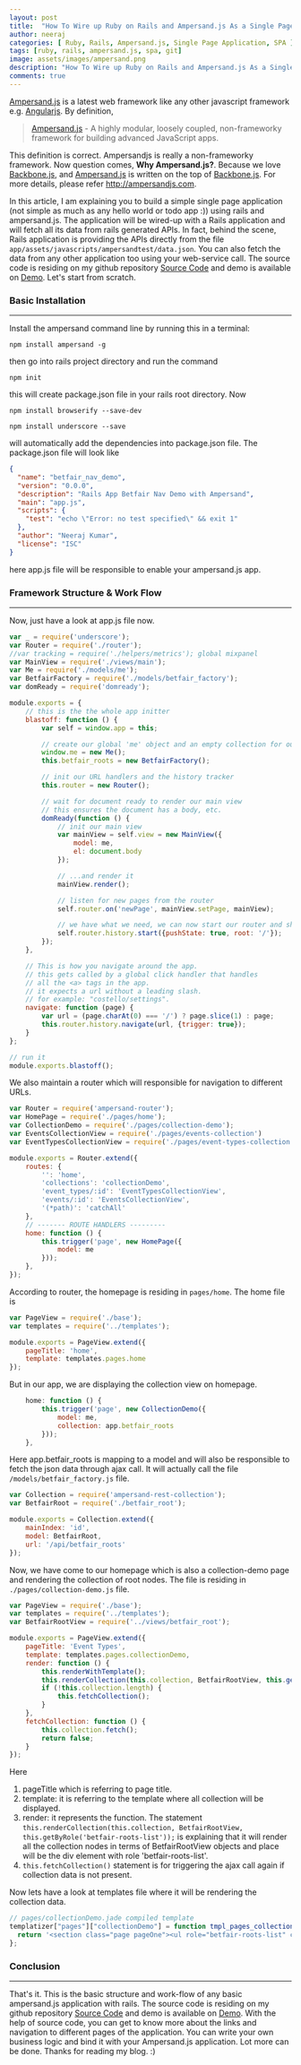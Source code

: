 ```yaml
---
layout: post
title:  "How To Wire up Ruby on Rails and Ampersand.js As a Single Page Application"
author: neeraj
categories: [ Ruby, Rails, Ampersand.js, Single Page Application, SPA ]
tags: [ruby, rails, ampersand.js, spa, git]
image: assets/images/ampersand.png
description: "How To Wire up Ruby on Rails and Ampersand.js As a Single Page Application"
comments: true
---
```


[Ampersand.js](http://ampersandjs.com) is a latest web framework like any other javascript framework e.g. [Angularjs](https://angularjs.org/). By definition, 
> [Ampersand.js](http://ampersandjs.com) - A highly modular, loosely coupled, non-frameworky framework for building advanced JavaScript apps.  

This definition is correct. Ampersandjs is really a non-frameworky framework. Now question comes, <b>Why Ampersand.js?</b>. Because we love [Backbone.js](http://backbonejs.org/), and [Ampersand.js](http://ampersandjs.com) is written on the top of [Backbone.js](http://backbonejs.org/). For more details, please refer http://ampersandjs.com.  

In this article, I am explaining you to build a simple single page application (not simple as much as any hello world or todo app :)) using rails and ampersand.js. The application will be wired-up with a Rails application and will fetch all its data from rails generated APIs. In fact, behind the scene, Rails application is providing the APIs directly from the file ```app/assets/javascripts/ampersandtest/data.json```. You can also fetch the data from any other application too using your web-service call. The source code is residing on my github repository [Source Code](https://github.com/neerajkumar/betfair_nav_demo) and demo is available on [Demo](http://rails-angular-ampersand.herokuapp.com/ampersand_clients). Let's start from scratch. 

### Basic Installation
---
Install the ampersand command line by running this in a terminal:

```shell
npm install ampersand -g
```

then go into rails project directory and run the command

```shell
npm init 
```

this will create package.json file in your rails root directory. Now

```shell
npm install browserify --save-dev

npm install underscore --save 
```

will automatically add the dependencies into package.json file. The package.json file will look like

```json
{
  "name": "betfair_nav_demo",
  "version": "0.0.0",
  "description": "Rails App Betfair Nav Demo with Ampersand",
  "main": "app.js",
  "scripts": {
    "test": "echo \"Error: no test specified\" && exit 1"
  },
  "author": "Neeraj Kumar",
  "license": "ISC"
}
```
here app.js file will be responsible to enable your ampersand.js app.

### Framework Structure & Work Flow
---
Now, just have a look at app.js file now.
```javascript
var _ = require('underscore');
var Router = require('./router');
//var tracking = require('./helpers/metrics'); global mixpanel
var MainView = require('./views/main');
var Me = require('./models/me');
var BetfairFactory = require('./models/betfair_factory');
var domReady = require('domready');

module.exports = {
    // this is the the whole app initter
    blastoff: function () {
        var self = window.app = this;

        // create our global 'me' object and an empty collection for our betfair_factory models.
        window.me = new Me();
        this.betfair_roots = new BetfairFactory();

        // init our URL handlers and the history tracker
        this.router = new Router();

        // wait for document ready to render our main view
        // this ensures the document has a body, etc.
        domReady(function () {
            // init our main view
            var mainView = self.view = new MainView({
                model: me,
                el: document.body
            });

            // ...and render it
            mainView.render();

            // listen for new pages from the router
            self.router.on('newPage', mainView.setPage, mainView);

            // we have what we need, we can now start our router and show the appropriate page
            self.router.history.start({pushState: true, root: '/'});
        });
    },

    // This is how you navigate around the app.
    // this gets called by a global click handler that handles
    // all the <a> tags in the app.
    // it expects a url without a leading slash.
    // for example: "costello/settings".
    navigate: function (page) {
        var url = (page.charAt(0) === '/') ? page.slice(1) : page;
        this.router.history.navigate(url, {trigger: true});
    }
};

// run it
module.exports.blastoff();
```
We also maintain a router which will responsible for navigation to different URLs.
```javascript
var Router = require('ampersand-router');
var HomePage = require('./pages/home');
var CollectionDemo = require('./pages/collection-demo');
var EventsCollectionView = require('./pages/events-collection')
var EventTypesCollectionView = require('./pages/event-types-collection')

module.exports = Router.extend({
    routes: {
        '': 'home',
        'collections': 'collectionDemo',
        'event_types/:id': 'EventTypesCollectionView',
        'events/:id': 'EventsCollectionView',
        '(*path)': 'catchAll'
    },
    // ------- ROUTE HANDLERS ---------
    home: function () {
        this.trigger('page', new HomePage({
            model: me
        }));
    },
});
```
According to router, the homepage is residing in ```pages/home```. The home file is
```javascript
var PageView = require('./base');
var templates = require('../templates');

module.exports = PageView.extend({
    pageTitle: 'home',
    template: templates.pages.home
});
```
But in our app, we are displaying the collection view on homepage. 
```javascript
    home: function () {
        this.trigger('page', new CollectionDemo({
            model: me,
            collection: app.betfair_roots
        }));
    },
```
Here app.betfair_roots is mapping to a model and will also be responsible to fetch the json data through ajax call. It will actually call the file ```/models/betfair_factory.js``` file.
```javascript
var Collection = require('ampersand-rest-collection');
var BetfairRoot = require('./betfair_root');

module.exports = Collection.extend({
    mainIndex: 'id',
    model: BetfairRoot,
    url: '/api/betfair_roots'
});
```
Now, we have come to our homepage which is also a collection-demo page and rendering the collection of root nodes. The file is residing in ```./pages/collection-demo.js``` file. 
```javascript
var PageView = require('./base');
var templates = require('../templates');
var BetfairRootView = require('../views/betfair_root');

module.exports = PageView.extend({
    pageTitle: 'Event Types',
    template: templates.pages.collectionDemo,
    render: function () {
        this.renderWithTemplate();
        this.renderCollection(this.collection, BetfairRootView, this.getByRole('betfair-roots-list'));
        if (!this.collection.length) {
            this.fetchCollection();
        }
    },
    fetchCollection: function () {
        this.collection.fetch();
        return false;
    }
});
```
Here
1. pageTitle which is referring to page title. 
2. template: it is referring to the template where all collection will be displayed. 
3. render: it represents the function. The statement ```this.renderCollection(this.collection, BetfairRootView, this.getByRole('betfair-roots-list'));``` is explaining that it will render all the collection nodes in terms of BetfairRootView objects and place will be the div element with role 'betfair-roots-list'.
4. ```this.fetchCollection()``` statement is for triggering the ajax call again if collection data is not present. 

Now lets have a look at templates file where it will be rendering the collection data. 
```javascript
// pages/collectionDemo.jade compiled template
templatizer["pages"]["collectionDemo"] = function tmpl_pages_collectionDemo() {
  return '<section class="page pageOne"><ul role="betfair-roots-list" class="list-group"></ul></section>';
};
```
### Conclusion 
---
That's it. This is the basic structure and work-flow of any basic ampersand.js application with rails. The source code is residing on my github repository [Source Code](https://github.com/neerajkumar/betfair_nav_demo) and demo is available on [Demo](http://rails-angular-ampersand.herokuapp.com/ampersand_clients). With the help of source code, you can get to know more about the links and navigation to different pages of the application. You can write your own business logic and bind it with your Ampersand.js application. Lot more can be done.
Thanks for reading my blog. :)
